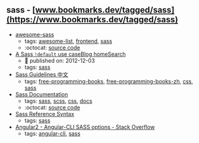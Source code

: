 sass - [www.bookmarks.dev/tagged/sass](https://www.bookmarks.dev/tagged/sass)
---
* [awesome-sass](https://github.com/Famolus/awesome-sass#readme)
    * tags: [awesome-list](../tagged/awesome-list.md), [frontend](../tagged/frontend.md), [sass](../tagged/sass.md)
    * :octocat: [source code](https://github.com/Famolus/awesome-sass#readme)
* [A Sass `!default` use caseBlog homeSearch](https://robots.thoughtbot.com/sass-default)
    * :calendar: published on: 2012-12-03
    * tags: [sass](../tagged/sass.md)
* [Sass Guidelines 中文](http://sass-guidelin.es/zh/)
    * tags: [free-programming-books](../tagged/free-programming-books.md), [free-programming-books-zh](../tagged/free-programming-books-zh.md), [css](../tagged/css.md), [sass](../tagged/sass.md)
* [Sass Documentation ](http://sass-lang.com/documentation/file.SASS_REFERENCE.html)
    * tags: [sass](../tagged/sass.md), [scss](../tagged/scss.md), [css](../tagged/css.md), [docs](../tagged/docs.md)
    * :octocat: [source code](https://github.com/sass/sass)
* [Sass Reference Syntax](http://sass-lang.com/documentation/file.SASS_REFERENCE.html#syntax)
    * tags: [sass](../tagged/sass.md)
* [Angular2 - Angular-CLI SASS options - Stack Overflow](http://stackoverflow.com/questions/36220256/angular2-angular-cli-sass-options)
    * tags: [angular-cli](../tagged/angular-cli.md), [sass](../tagged/sass.md)
